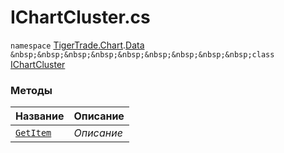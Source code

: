 
# IChartCluster.cs
`namespace` [TigerTrade.Chart](../../../TigerTrade.Chart.md).[Data](../../../TigerTrade.Chart/Data.md)  
`&nbsp;&nbsp;&nbsp;&nbsp;&nbsp;&nbsp;&nbsp;&nbsp;&nbsp;class` [IChartCluster](../IChartCluster.cs.md)

### Методы
| Название | Описание |
| --- | --- |
| [`GetItem`](./Методы/GetItem.md) | *Описание* |
